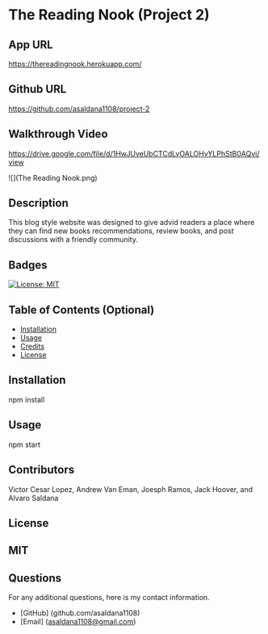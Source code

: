 # The Reading Nook (Project 2)

## App URL
https://thereadingnook.herokuapp.com/

## Github URL
https://github.com/asaldana1108/project-2

## Walkthrough Video
https://drive.google.com/file/d/1HwJUveUbCTCdLyOALOHvYLPhStB0AQvi/view

![](The Reading Nook.png)

## Description 
This blog style website was designed to give advid readers a place where they can find new books recommendations, review books, and post discussions with a friendly community. 

## Badges
[![License: MIT](https://img.shields.io/badge/License-MIT-yellow.svg)](https://opensource.org/licenses/MIT)

## Table of Contents (Optional)

* [Installation](#installation)
* [Usage](#usage)
* [Credits](#credits)
* [License](#license)

## Installation
npm install

## Usage
npm start

## Contributors
Victor Cesar Lopez, Andrew Van Eman, Joesph Ramos, Jack Hoover, and Alvaro Saldana

## License
MIT
---



## Questions
For any additional questions, here is my contact information. 
* [GitHub] (github.com/asaldana1108)
* [Email] (asaldana1108@gmail.com)